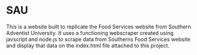 # SAU
This is a website built to replicate the Food Services website from Southern Adventist University. It uses a functioning webscraper created using javscript
and node.js to scrape data from Southerns Food Services website and display that data on the index.html file attached to this project.
